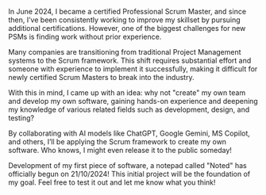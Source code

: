 In June 2024, I became a certified Professional Scrum Master, and since then, I’ve been consistently working to improve my skillset by pursuing additional certifications. However, one of the biggest challenges for new PSMs is finding work without prior experience.

Many companies are transitioning from traditional Project Management systems to the Scrum framework. This shift requires substantial effort and someone with experience to implement it successfully, making it difficult for newly certified Scrum Masters to break into the industry.

With this in mind, I came up with an idea: why not "create" my own team and develop my own software, gaining hands-on experience and deepening my knowledge of various related fields such as development, design, and testing?

By collaborating with AI models like ChatGPT, Google Gemini, MS Copilot, and others, I’ll be applying the Scrum framework to create my own software. Who knows, I might even release it to the public someday!

Development of my first piece of software, a notepad called "Noted" has officially begun on 21/10/2024! This initial project will be the foundation of my goal. Feel free to test it out and let me know what you think!
